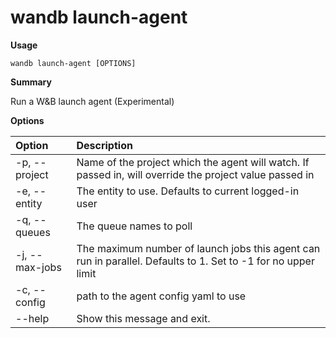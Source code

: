 # wandb launch-agent

**Usage**

`wandb launch-agent [OPTIONS]`

**Summary**

Run a W&B launch agent (Experimental)

**Options**

| **Option** | **Description** |
| :--- | :--- |
| -p, --project | Name of the project which the agent will watch. If   passed in, will override the project value passed in |
| -e, --entity | The entity to use. Defaults to current logged-in user |
| -q, --queues | The queue names to poll |
| -j, --max-jobs | The maximum number of launch jobs this agent can run in   parallel. Defaults to 1. Set to -1 for no upper limit |
| -c, --config | path to the agent config yaml to use |
| --help | Show this message and exit. |

